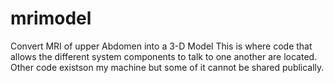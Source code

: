 # mrimodel
Convert MRI of upper Abdomen into a 3-D Model
This is where code that allows the different system components to talk to one another are located. Other code existson my machine but some of it cannot be shared publically.
